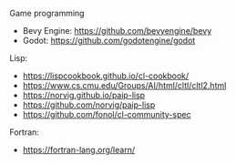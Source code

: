 Game programming
- Bevy Engine: https://github.com/bevyengine/bevy
- Godot: https://github.com/godotengine/godot

Lisp:
- https://lispcookbook.github.io/cl-cookbook/
- https://www.cs.cmu.edu/Groups/AI/html/cltl/cltl2.html
- https://norvig.github.io/paip-lisp
- https://github.com/norvig/paip-lisp
- https://github.com/fonol/cl-community-spec

Fortran:
- https://fortran-lang.org/learn/
